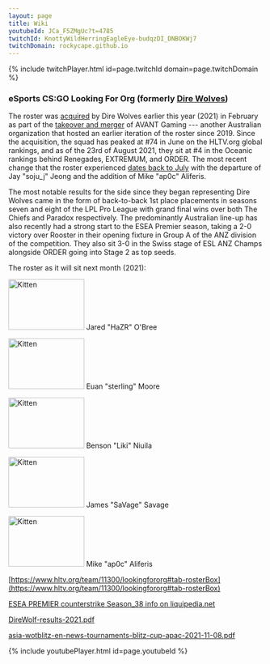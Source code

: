 ```yaml
---
layout: page
title: Wiki
youtubeId: JCa_F5ZMgUc?t=4785
twitchId: KnottyWildHerringEagleEye-budqzDI_DNBOKWj7
twitchDomain: rockycape.github.io
---
```


{% include twitchPlayer.html id=page.twitchId domain=page.twitchDomain %}  

 

### eSports CS:GO Looking  For Org (formerly [Dire Wolves](http://https://www.direwolves.gg/teams))
 
The roster was [acquired](https://twitter.com/DireWolves/status/1364738881384374274) by Dire Wolves earlier this year (2021) in February as part of the [takeover and merger](https://twitter.com/AvantGaming/status/1364477662761279488) of AVANT Gaming --- another Australian organization that hosted an earlier iteration of the roster since 2019. Since the acquisition, the squad has peaked at #74 in June on the HLTV.org global rankings, and as of the 23rd of August 2021, they sit at #4 in the Oceanic rankings behind Renegades, EXTREMUM, and ORDER. The most recent change that the roster experienced [dates back to July](https://twitter.com/DireWolves/status/1414845801474535424) with the departure of Jay "soju_j" Jeong and the addition of Mike "ap0c" Aliferis.

The most notable results for the side since they began representing Dire Wolves came in the form of back-to-back 1st place placements in seasons seven and eight of the LPL Pro League with grand final wins over both The Chiefs and Paradox respectively. The predominantly Australian line-up has also recently had a strong start to the ESEA Premier season, taking a 2-0 victory over Rooster in their opening fixture in Group A of the ANZ division of the competition. They also sit 3-0 in the Swiss stage of ESL ANZ Champs alongside ORDER going into Stage 2 as top seeds.

The roster as it will sit next month (2021):

<img src="https://s.w.org/images/core/emoji/13.1.0/svg/1f1e6-1f1fa.svg" alt="Kitten"
	title="A cute kitten" width="150" height="100" /> Jared "HaZR" O'Bree 
  
<img src="https://s.w.org/images/core/emoji/13.1.0/svg/1f1f3-1f1ff.svg" alt="Kitten"
	title="A cute kitten" width="150" height="100" /> Euan "sterling" Moore  
  
<img src="https://s.w.org/images/core/emoji/13.1.0/svg/1f1e6-1f1fa.svg" alt="Kitten"
	title="A cute kitten" width="150" height="100" /> Benson "Liki" Niuila  
  
<img src="https://s.w.org/images/core/emoji/13.1.0/svg/1f1e6-1f1fa.svg" alt="Kitten"
	title="A cute kitten" width="150" height="100" /> James "SaVage" Savage  
  
<img src="https://s.w.org/images/core/emoji/13.1.0/svg/1f1e6-1f1fa.svg" alt="Kitten"
	title="A cute kitten" width="150" height="100" /> Mike "ap0c" Aliferis  
  

<!--
Place this snippet inside your.md file where you want to embed your TWITCH video:
<iframe src="https://clips.twitch.tv/embed?clip=KnottyWildHerringEagleEye-budqzDI_DNBOKWj7&parent=www.example.com" frameborder="0" allowfullscreen="true" scrolling="no" height="378" width="620"></iframe>



{% include twitchPlayer.html id=KnottyWildHerringEagleEye-budqzDI_DNBOKWj7 domain=rockycape.github.io %}
-->
[https://www.hltv.org/team/11300/lookingfororg#tab-rosterBox](https://www.hltv.org/team/11300/lookingfororg#tab-rosterBox)  

[ESEA PREMIER counterstrike Season_38 info on liquipedia.net](https://liquipedia.net/counterstrike/ESEA/Season_38/Premier/Australia)

<a href="../shiny-giggle/assets/DireWolf-results-2021-10-20-18_04_12.pdf" target="_blank">DireWolf-results-2021.pdf</a>  

<a href="../../shiny-giggle/assets/asia-wotblitz-en-news-tournaments-blitz-cup-apac-2021-11-08.pdf" target="_blank">asia-wotblitz-en-news-tournaments-blitz-cup-apac-2021-11-08.pdf</a>  


{% include youtubePlayer.html id=page.youtubeId %}



<!--
☯

### (f) markdown

Syntax highlighted code block example
```markdown
blah blah blah
```

# Header 1
## Header 2
### Header 3

- Bulleted
- List

1. Numbered
2. List

**Bold** and _Italic_ and `Code` text

[Link](url) and ![Image](src)

-->
